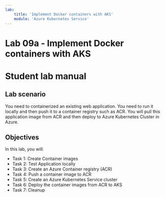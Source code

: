 ```yaml
---
lab:
    title: 'Implement Docker containers with AKS'
    module: 'Azure Kubernetes Service'
---
```


# Lab 09a - Implement Docker containers with AKS
# Student lab manual

## Lab scenario

You need to containerized an existing web application. You need to run it locally and then push it to a container registry such as ACR. You will pull this application image from ACR and then deploy to Azure Kubernetes Cluster in Azure.

## Objectives

In this lab, you will:
  
+ Task 1: Create Container images
+ Task 2: Test Application locally
+ Task 3: Create an Azure Container registry (ACR)
+ Task 4: Push a container image to ACR
+ Task 5: Create an Azure Kubernetes Service cluster
+ Task 6: Deploy the container images from ACR to AKS
+ Task 7: Cleanup